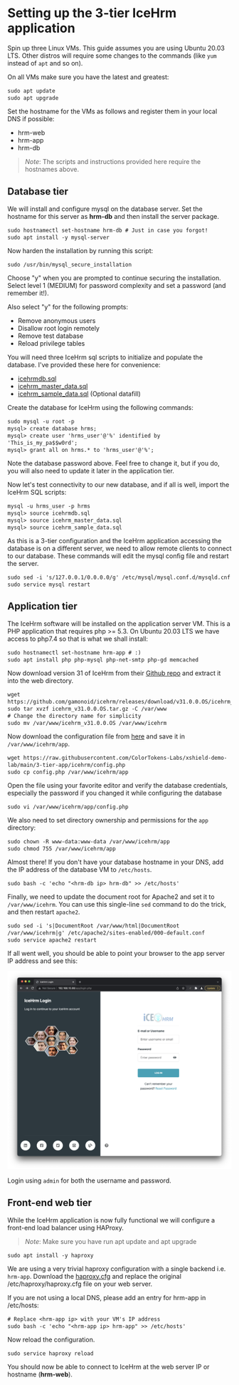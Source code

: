 # Setting up the 3-tier IceHrm application

Spin up three Linux VMs.  This guide assumes you are using 
Ubuntu 20.03 LTS. Other distros will require some changes
to the commands (like `yum` instead of `apt` and so on).

On all VMs make sure you have the latest and greatest:

```
sudo apt update
sudo apt upgrade
```
Set the hostname for the VMs as follows and register them in your local DNS 
if possible:

- hrm-web
- hrm-app
- hrm-db

> _Note_: The scripts and instructions provided here require the 
hostnames above.

## Database tier

We will install and configure mysql on the database server.
Set the hostname for this server as __hrm-db__ and then 
install the server package.

```
sudo hostnamectl set-hostname hrm-db # Just in case you forgot!
sudo apt install -y mysql-server
```

Now harden the installation by running this script:

```
sudo /usr/bin/mysql_secure_installation
```

Choose "y" when you are prompted to continue securing the
installation.  Select level 1 (MEDIUM) for password complexity
and set a password (and remember it!).

Also select "y" for the following prompts:

- Remove anonymous users
- Disallow root login remotely
- Remove test database
- Reload privilege tables

You will need three IceHrm sql scripts to initialize and populate
the database.  I've provided these here for convenience:

- [icehrmdb.sql](https://raw.githubusercontent.com/ColorTokens-Labs/xshield-demo-lab/main/3-tier-app/icehrm/icehrmdb.sql)
- [icehrm_master_data.sql](https://raw.githubusercontent.com/ColorTokens-Labs/xshield-demo-lab/main/3-tier-app/icehrm/icehrm_master_data.sql)
- [icehrm_sample_data.sql](https://raw.githubusercontent.com/ColorTokens-Labs/xshield-demo-lab/main/3-tier-app/icehrm/icehrm_sample_data.sql) (Optional datafill)

Create the database for IceHrm using the following commands:

```
sudo mysql -u root -p
mysql> create database hrms;
mysql> create user 'hrms_user'@'%' identified by 'This_is_my_pa$$w0rd';
mysql> grant all on hrms.* to 'hrms_user'@'%';
```
Note the database password above.  Feel free to change it,  but if you
do, you will also need to update it later in the application tier.


Now let's test connectivity to our new database, and if all is
well, import the IceHrm SQL scripts:

```
mysql -u hrms_user -p hrms
mysql> source icehrmdb.sql
mysql> source icehrm_master_data.sql
mysql> source icehrm_sample_data.sql

```

As this is a 3-tier configuration and the IceHrm application accessing
the database is on a different server, we need to allow remote
clients to connect to our database. These commands will edit the
mysql config file and restart the server.

```
sudo sed -i 's/127.0.0.1/0.0.0.0/g' /etc/mysql/mysql.conf.d/mysqld.cnf
sudo service mysql restart
```
## Application tier

The IceHrm software will be installed on the application server VM.
This is a PHP application that requires php >= 5.3.  On Ubuntu 20.03 LTS
we have access to php7.4 so that is what we shall install:

```
sudo hostnamectl set-hostname hrm-app # :)
sudo apt install php php-mysql php-net-smtp php-gd memcached
```

Now download version 31 of IceHrm from their 
[Github repo](https://github.com/gamonoid/icehrm/releases/download/v31.0.0.OS/icehrm_v31.0.0.OS.tar.gz)
and extract it into the web directory.

```
wget https://github.com/gamonoid/icehrm/releases/download/v31.0.0.OS/icehrm_v31.0.0.OS.tar.gz
sudo tar xvzf icehrm_v31.0.0.OS.tar.gz -C /var/www
# Change the directory name for simplicity
sudo mv /var/www/icehrm_v31.0.0.OS /var/www/icehrm
```

Now download the configuration file from [here](icehrm/config.php)
and save it in `/var/www/icehrm/app`.  

```
wget https://raw.githubusercontent.com/ColorTokens-Labs/xshield-demo-lab/main/3-tier-app/icehrm/config.php
sudo cp config.php /var/www/icehrm/app
```

Open the file using your favorite editor and verify the database credentials, 
especially the password if you changed it while configuring the database

```
sudo vi /var/www/icehrm/app/config.php 
```

We also need to set directory ownership and permissions for the `app` 
directory:

```
sudo chown -R www-data:www-data /var/www/icehrm/app
sudo chmod 755 /var/www/icehrm/app
```

Almost there! If you don't have your database hostname in your DNS,
add the IP address of the database VM to `/etc/hosts`.

```
sudo bash -c 'echo "<hrm-db ip> hrm-db" >> /etc/hosts'
```

Finally, we need to update the document root for Apache2 and set it to
`/var/www/icehrm`.  You can use this single-line `sed` command to
do the trick, and then restart `apache2`.

```
sudo sed -i 's|DocumentRoot /var/www/html|DocumentRoot /var/www/icehrm|g' /etc/apache2/sites-enabled/000-default.conf
sudo service apache2 restart
```

If all went well, you should be able to point your browser to the app
server IP address and see this:

![IceHrm installed](../docs/images/icehrm_install.png)

Login using `admin` for both the username and password.

## Front-end web tier

While the IceHrm application is now fully functional we will 
configure a front-end load balancer using HAProxy.

> _Note_: Make sure you have run apt update and apt upgrade

```
sudo apt install -y haproxy
```

We are using a very trivial haproxy configuration with a single
backend i.e. ```hrm-app```.  Download the [haproxy.cfg](haproxy/haproxy.cfg) and replace
the original /etc/haproxy/haproxy.cfg file on your web server.

If you are not using a local DNS, please add an entry for hrm-app in
/etc/hosts:

```
# Replace <hrm-app ip> with your VM's IP address
sudo bash -c 'echo "<hrm-app ip> hrm-app" >> /etc/hosts'
```

Now reload the configuration.

```
sudo service haproxy reload
```

You should now be able to connect to IceHrm at the web server IP
or hostname (**hrm-web**).